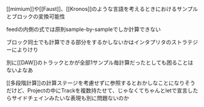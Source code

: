 [[mimium]]や[[Faust]]、[[Kronos]]のような言語を考えるときにおけるサンプルとブロックの変換可能性

feedの内側の式では原則sample-by-sampleでしか計算できない

ブロック同士でも計算できる部分をするかしないかはインタプリタのストラテジーによりけり

別に[[DAW]]のトラックとかが全部1サンプル毎計算だったとしても困ることはないよなあ

[[多段階計算]]の計算ステージを考慮せずに参照するとおかしなことになりそうだけど、Projectの中にTrackを複数持たせて、じゃなくてちゃんとletで宣言したらサイドチェインみたいな表現も別に問題ないのか